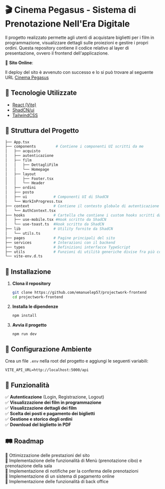 # 🎬 Cinema Pegasus - Sistema di Prenotazione Nell'Era Digitale

Il progetto realizzato permette agli utenti di acquistare biglietti per i film in programmazione, visualizzare dettagli sulle proiezioni e gestire i propri ordini.
Questa repository contiene il codice relativo al layer di presentazione, ovvero il frontend dell'applicazione.

🔗 **Sito Online**:

Il deploy del sito è avvenuto con successo e lo si può trovare al seguente URL [Cinema Pegasus](https://projectwork-frontend.vercel.app)

## 📌 Tecnologie Utilizzate

- [React (Vite)](https://vite.dev/guide/)  
- [ShadCN/ui](https://ui.shadcn.com/)
- [TailwindCSS](https://tailwindcss.com/)  

## 📁 Struttura del Progetto

```bash
├── App.tsx
├── components         # Contiene i componenti UI scritti da me
│   ├── acquisto
│   ├── autenticazione
│   ├── film
│   │   ├── DettagliFilm
│   │   └── Homepage
│   ├── layout
│   │   ├── Footer.tsx
│   │   └── Header
│   ├── ordini
│   ├── posto
│   ├── ui            # Componenti UI di ShadCN
│   └── WorkInProgress.tsx
├── context           # Contiene il contesto globale di autenticazione
│   └── AuthContext.tsx
├── hooks             # Cartella che contiene i custom hooks scritti da me, tranne:
│   ├── use-mobile.tsx #Hook scritto da ShadCN
│   └── use-toast.ts  #Hook scritto da ShadCN
├── lib               # Utility fornite da ShadCN
│   └── utils.ts
├── pages             # Pagine principali del sito
├── services          # Interazioni con il backend
├── types             # Definizioni interfacce TypeScript
├── utils             # Funzioni di utilità generiche divise fra più componenti
└── vite-env.d.ts
```

## 🚀 Installazione

1. **Clona il repository**  
   ```bash
   git clone https://github.com/emanuelep57/projectwork-frontend
   cd projectwork-frontend
   ```

2. **Installa le dipendenze**  
   ```bash
   npm install
   ```

3. **Avvia il progetto**  
   ```bash
   npm run dev
   ```

## 🔑 Configurazione Ambiente

Crea un file `.env` nella root del progetto e aggiungi le seguenti variabili:

```env
VITE_API_URL=http://localhost:5000/api
```

## 📌 Funzionalità

✅ **Autenticazione** (Login, Registrazione, Logout)  
✅ **Visualizzazione dei film in programmazione**  
✅ **Visualizzazione dettagli dei film**  
✅ **Scelta dei posti e pagamento dei biglietti**  
✅ **Gestione e storico degli ordini**  
✅ **Download del biglietto in PDF**  

## 🛤️ Roadmap

🔲 Ottimizzazione delle prestazioni del sito  
🔲 Implementazione delle funzionalità di Menù (prenotazione cibo) e prenotazione della sala    
🔲 Implementazione di notifiche per la conferma delle prenotazioni  
🔲 Implementazione di un sistema di pagamento online  
🔲 Implementazione delle funzionalità di back office  
